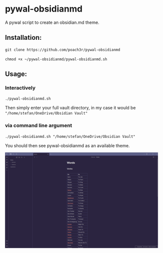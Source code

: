 # pywal-obsidianmd
A pywal script to create an obsidian.md theme.

## Installation:

`git clone https://github.com/poach3r/pywal-obsidianmd`

`chmod +x ~/pywal-obsidianmd/pywal-obsidianmd.sh`

## Usage:

### Interactively

`./pywal-obsidianmd.sh`

Then simply enter your full vault directory, in my case it would be `"/home/stefan/OneDrive/Obsidian Vault"`

### via command line argument
`./pywal-obsidianmd.sh "/home/stefan/OneDrive/Obsidian Vault"`




You should then see pywal-obsidianmd as an available theme.

![theme](/20230328_08h27m48s_grim.png)

